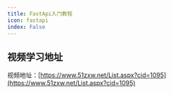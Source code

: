 ```yaml
---
title: FastApi入门教程
icon: fastapi
index: False
---
```


## 视频学习地址
视频地址：[https://www.51zxw.net/List.aspx?cid=1095](https://www.51zxw.net/List.aspx?cid=1095)


<Catalog/>